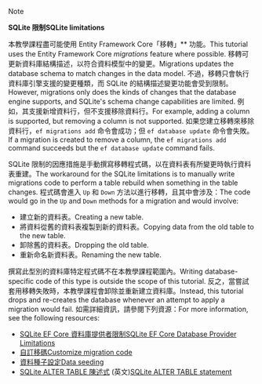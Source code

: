 > [!NOTE]
> 
> <span data-ttu-id="db2af-101">**SQLite 限制**</span><span class="sxs-lookup"><span data-stu-id="db2af-101">**SQLite limitations**</span></span>
>
> <span data-ttu-id="db2af-102">本教學課程盡可能使用 Entity Framework Core「移轉」\*\* 功能。</span><span class="sxs-lookup"><span data-stu-id="db2af-102">This tutorial uses the Entity Framework Core *migrations* feature where possible.</span></span> <span data-ttu-id="db2af-103">移轉可更新資料庫結構描述，以符合資料模型中的變更。</span><span class="sxs-lookup"><span data-stu-id="db2af-103">Migrations updates the database schema to match changes in the data model.</span></span> <span data-ttu-id="db2af-104">不過，移轉只會執行資料庫引擎支援的變更種類，而 SQLite 的結構描述變更功能會受到限制。</span><span class="sxs-lookup"><span data-stu-id="db2af-104">However, migrations only does the kinds of changes that the database engine supports, and SQLite's schema change capabilities are limited.</span></span> <span data-ttu-id="db2af-105">例如，其支援新增資料行，但不支援移除資料行。</span><span class="sxs-lookup"><span data-stu-id="db2af-105">For example, adding a column is supported, but removing a column is not supported.</span></span> <span data-ttu-id="db2af-106">如果您建立移轉來移除資料行，`ef migrations add` 命令會成功；但 `ef database update` 命令會失敗。</span><span class="sxs-lookup"><span data-stu-id="db2af-106">If a migration is created to remove a column, the `ef migrations add` command succeeds but the `ef database update` command fails.</span></span> 
>
> <span data-ttu-id="db2af-107">SQLite 限制的因應措施是手動撰寫移轉程式碼，以在資料表有所變更時執行資料表重建。</span><span class="sxs-lookup"><span data-stu-id="db2af-107">The workaround for the SQLite limitations is to manually write migrations code to perform a table rebuild when something in the table changes.</span></span> <span data-ttu-id="db2af-108">程式碼會進入 `Up` 和 `Down` 方法以進行移轉，且其中會涉及：</span><span class="sxs-lookup"><span data-stu-id="db2af-108">The code would go in the `Up` and `Down` methods for a migration and would involve:</span></span>
>
> * <span data-ttu-id="db2af-109">建立新的資料表。</span><span class="sxs-lookup"><span data-stu-id="db2af-109">Creating a new table.</span></span>
> * <span data-ttu-id="db2af-110">將資料從舊的資料表複製到新的資料表。</span><span class="sxs-lookup"><span data-stu-id="db2af-110">Copying data from the old table to the new table.</span></span>
> * <span data-ttu-id="db2af-111">卸除舊的資料表。</span><span class="sxs-lookup"><span data-stu-id="db2af-111">Dropping the old table.</span></span>
> * <span data-ttu-id="db2af-112">重新命名新資料表。</span><span class="sxs-lookup"><span data-stu-id="db2af-112">Renaming the new table.</span></span>
>
> <span data-ttu-id="db2af-113">撰寫此型別的資料庫特定程式碼不在本教學課程範圍內。</span><span class="sxs-lookup"><span data-stu-id="db2af-113">Writing database-specific code of this type is outside the scope of this tutorial.</span></span> <span data-ttu-id="db2af-114">反之，當嘗試套用移轉失敗時，本教學課程會卸除並重新建立資料庫。</span><span class="sxs-lookup"><span data-stu-id="db2af-114">Instead, this tutorial drops and re-creates the database whenever an attempt to apply a migration would fail.</span></span> <span data-ttu-id="db2af-115">如需詳細資訊，請參閱下列資源：</span><span class="sxs-lookup"><span data-stu-id="db2af-115">For more information, see the following resources:</span></span>
>
> * [<span data-ttu-id="db2af-116">SQLite EF Core 資料庫提供者限制</span><span class="sxs-lookup"><span data-stu-id="db2af-116">SQLite EF Core Database Provider Limitations</span></span>](/ef/core/providers/sqlite/limitations)
> * [<span data-ttu-id="db2af-117">自訂移碼</span><span class="sxs-lookup"><span data-stu-id="db2af-117">Customize migration code</span></span>](/ef/core/managing-schemas/migrations/#customize-migration-code)
> * [<span data-ttu-id="db2af-118">資料種子設定</span><span class="sxs-lookup"><span data-stu-id="db2af-118">Data seeding</span></span>](/ef/core/modeling/data-seeding)
> * <span data-ttu-id="db2af-119">[SQLite ALTER TABLE 陳述式](https://sqlite.org/lang_altertable.html) \(英文\)</span><span class="sxs-lookup"><span data-stu-id="db2af-119">[SQLite ALTER TABLE statement](https://sqlite.org/lang_altertable.html)</span></span>